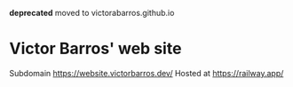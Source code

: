 **deprecated** moved to victorabarros.github.io

# Victor Barros' web site

Subdomain https://website.victorbarros.dev/
Hosted at https://railway.app/
